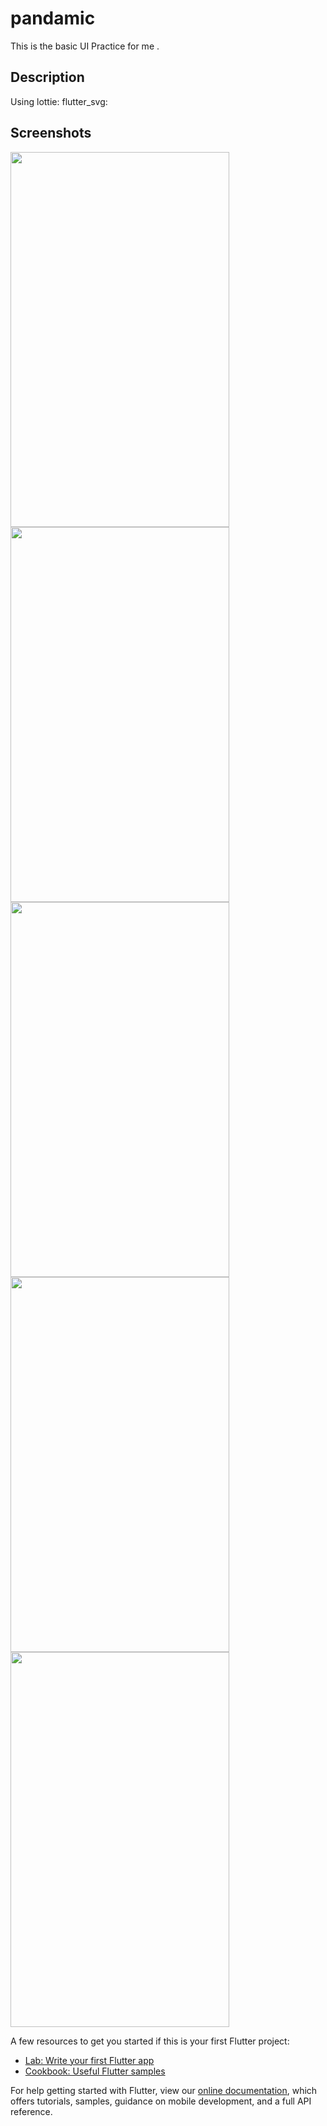 # pandamic

This is the basic UI Practice for me .

## Description

Using lottie: 
      flutter_svg:

## Screenshots
<img src="https://user-images.githubusercontent.com/75671317/174814781-69ecf115-9064-426b-89ad-3d711f382025.png" height=600 width=350>
<img src ="https://user-images.githubusercontent.com/75671317/174815036-98c8620a-3869-4a51-9121-8eb7c09492f8.png" height=600 width=350>
<img src="https://user-images.githubusercontent.com/75671317/174815062-374d13cd-d323-4e21-905e-fbe80fbe2677.png" height=600 width=350>
<img src="https://user-images.githubusercontent.com/75671317/174815445-8ed682ce-e78d-49c0-a6ea-51f561ce9ef8.png" height=600 width=350>
<img src="https://user-images.githubusercontent.com/75671317/174815483-d70142a1-1a6f-41e9-a64e-4c793efe7e52.png" height=600 width=350>

A few resources to get you started if this is your first Flutter project:

- [Lab: Write your first Flutter app](https://flutter.dev/docs/get-started/codelab)
- [Cookbook: Useful Flutter samples](https://flutter.dev/docs/cookbook)

For help getting started with Flutter, view our
[online documentation](https://flutter.dev/docs), which offers tutorials,
samples, guidance on mobile development, and a full API reference.
